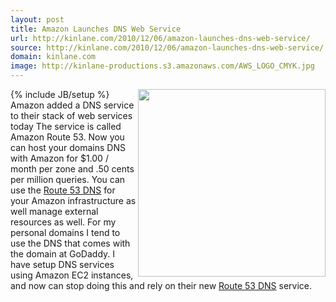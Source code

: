 ```yaml
---
layout: post
title: Amazon Launches DNS Web Service
url: http://kinlane.com/2010/12/06/amazon-launches-dns-web-service/
source: http://kinlane.com/2010/12/06/amazon-launches-dns-web-service/
domain: kinlane.com
image: http://kinlane-productions.s3.amazonaws.com/AWS_LOGO_CMYK.jpg
---
```

{% include JB/setup %}<img src="http://kinlane-productions.s3.amazonaws.com/AWS_LOGO_CMYK.jpg" alt="" width="300" align="right" />Amazon added a DNS service to their stack of web services today The service is called Amazon Route 53. Now you can host your domains DNS with Amazon for $1.00 / month per zone and .50 cents per million queries. You can use the <a href="http://aws.amazon.com/route53/" target="_blank">Route 53 DNS</a> for your Amazon infrastructure as well manage external resources as well. For my personal domains I tend to use the DNS that comes with the domain at GoDaddy. I have setup DNS services using Amazon EC2 instances, and now can stop doing this and rely on their new <a href="http://aws.amazon.com/route53/" target="_blank">Route 53 DNS</a> service.